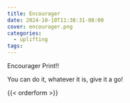 ```yaml
---
title: Encourager
date: 2024-10-10T11:38:31-08:00
cover: encourager.png
categories:
  - uplifting
tags:
---
```


Encourager Print!!

You can do it, whatever it is, give it a go!

<!--more-->
{{< orderform >}}
